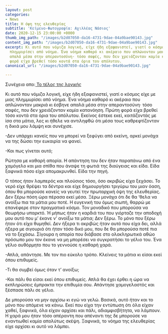 ```yaml
---
layout: post
categories:
- News
title: Η όψη της ελευθερίας
subtitle: 'Κείμενο-Φωτογραφία: Αχιλλέας Νάσιος'
date: 2020-12-15 23:00:00 +0000
thumb_img_path: "/images/b2d07050-da16-4731-9dae-04a9bae90143.jpg"
content_img_path: "/images/b2d07050-da16-4731-9dae-04a9bae90143.jpg"
excerpt: Κι αυτό που νόμιζα λογική, είχε ήδη εξαφανιστεί, γιατί ο κόσμος είχε με μιας
  πλημμυρίσει από νόημα. Ένα νόημα καθαρό κι ακέραιο που απλώνονταν μακριά κι έσβηνε
  απαλά μέσα στην απεραντοσύνη· τόσο σαφές, που δεν χρειάζονταν καμία κατανόηση. Πρώτη
  φορά είχα βρεθεί τόσο κοντά στα όρια του απόλυτου.
canonical_url: "/images/b2d07050-da16-4731-9dae-04a9bae90143.jpg"

---
```

Συνέχεια απο:<a href="https://hocusphotus.com/posts/anodus-38/" target="blank"> Το τέλος της λογικής</a>

Κι αυτό που νόμιζα λογική, είχε ήδη εξαφανιστεί, γιατί ο κόσμος είχε με μιας πλημμυρίσει από νόημα. Ένα νόημα καθαρό κι ακέραιο που απλώνονταν μακριά κι έσβηνε απαλά μέσα στην απεραντοσύνη· τόσο σαφές, που δεν χρειάζονταν καμία κατανόηση. Πρώτη φορά είχα βρεθεί τόσο κοντά στα όρια του απόλυτου. Εκείνος έστεκε εκεί, κοιτάζοντάς με ίσα στα μάτια, λες κι ήθελε να αντιληφθώ ότι μέσα τους καθρεφτίζονταν η δικιά μου λάμψη και συνέχισε.

\-Δεν υπάρχει κανείς που να μπορεί να ξεφύγει από εκείνη, αρκεί μονάχα να της δώσει την ευκαιρία να φανεί.

\-Και πως γίνεται αυτό;

Ρώτησα με καθαρή απορία. Η απάντηση του δεν ήταν παραπάνω από ένα χαμόγελο και μια σπίθα που άναψε τη φωτιά της διαύγειας και είδα. Είδα ξαφνικά πόσο είχα απομακρυνθεί. Είδα την πηγή.

Ο τόπος ήταν λαμπερός και πλούσιος τόσο, όσο ακριβώς είχα ξεχάσει. Το νερό είχε θρέψει τα δέντρα και είχε δημιουργήσει τριγύρω του μιαν όαση, όπου θα μπορούσε κανείς να γευτεί την πρωταρχική όψη της ελευθερίας. Δεν ξέρω πόση ώρα πέρασα εκεί μέσα. Ξέρω μονάχα ότι δε θα ‘θελα να ανοίξω πια τα μάτια μου ποτέ. Η ευγενική του όμως σιωπή, θαρρώ με επανέφερε στον πραγματικό κόσμο. Τον μοναδικό που μπορούσα να θεωρήσω υπαρκτό. Ή μήπως ήταν η καρδιά του που γιόρταζε την αποδοχή μου αυτό που μ’ έκανε ν’ ανοίξω τα μάτια; Δεν ξέρω. Το μόνο που ξέρω ήταν ότι είχα θυμηθεί. Δεν ήξερα τι ακριβώς ήταν αυτό που είχα δει, αλλά ήξερα με σιγουριά ότι ήταν τόσο δικό μου, που δε θα μπορούσα ποτέ πια να το ξεχάσω. Σίγουρα η απορία που διάβασε στο ολοκληρωτικά αθώο πρόσωπο μου τον έκανε να μη μπορέσει να συγκρατήσει το γέλιο του. Ένα γέλιο αυθόρμητο που το γεννούσε η καθαρή χαρά.

\-Απλά, απάντησε. Με τον πιο εύκολο τρόπο. Κλείνεις τα μάτια κι είσαι εκεί όπου επιθυμείς.

\-Τι θα συμβεί όμως όταν τ’ ανοίξω;

\-Και πάλι θα είσαι εκεί όπου επιθυμείς. Απλά θα έχει έρθει η ώρα να εκπληρώσεις έμπρακτα την επιθυμία σου. Απάντησε χαμογελαστός και ξέσπασε πάλι σε γέλιο.

Δε μπορούσα να μην αρχίσω κι εγώ να γελώ. Βασικά, αυτό ήταν και το μόνο που απόμενε να κάνω. Εκεί που είχα την εντύπωση ότι όλα είχαν χαθεί, ξαφνικά, όλα είχαν αρχίσει και πάλι, αδιαμφισβήτητα, να λάμπουν. Η χαρά μου ήταν τόσο απέραντη που απέναντι της δε μπορούσε να εναντιωθεί καμία απολύτως σκέψη. Ξαφνικά, το νόημα της ελευθερίας είχε αρχίσει κι αυτό να λάμπει.